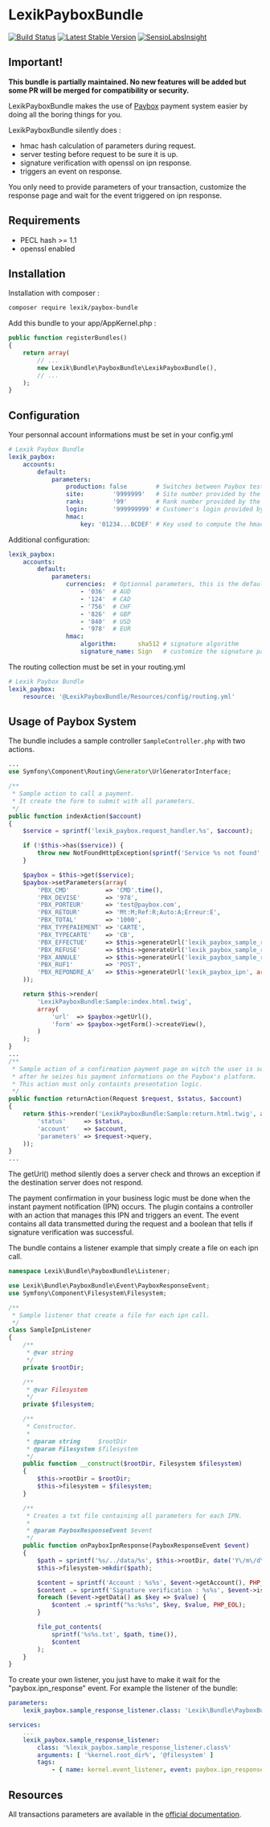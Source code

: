 LexikPayboxBundle
=================

[![Build Status](https://secure.travis-ci.org/lexik/LexikPayboxBundle.png)](http://travis-ci.org/lexik/LexikPayboxBundle)
[![Latest Stable Version](https://poser.pugx.org/lexik/paybox-bundle/v/stable.svg)](https://packagist.org/packages/lexik/paybox-bundle)
[![SensioLabsInsight](https://insight.sensiolabs.com/projects/378718a0-ea77-4592-89eb-9bf47214efc9/mini.png)](https://insight.sensiolabs.com/projects/378718a0-ea77-4592-89eb-9bf47214efc9)

## Important!
**This bundle is partially maintained. No new features will be added but some PR will be merged for compatibility or security.**

LexikPayboxBundle makes the use of [Paybox](http://www.paybox.com) payment system easier by doing all the boring things for you.

LexikPayboxBundle silently does :
 * hmac hash calculation of parameters during request.
 * server testing before request to be sure it is up.
 * signature verification with openssl on ipn response.
 * triggers an event on response.

You only need to provide parameters of your transaction, customize the response page
and wait for the event triggered on ipn response.

Requirements
------------

 * PECL hash >= 1.1
 * openssl enabled

Installation
------------

Installation with composer :

```bash
composer require lexik/paybox-bundle
```

Add this bundle to your app/AppKernel.php :

``` php
public function registerBundles()
{
    return array(
        // ...
        new Lexik\Bundle\PayboxBundle\LexikPayboxBundle(),
        // ...
    );
}
```

Configuration
-------------

Your personnal account informations must be set in your config.yml

```yml
# Lexik Paybox Bundle
lexik_paybox:
    accounts:
        default:
            parameters:
                production: false        # Switches between Paybox test and production servers (preprod-tpe <> tpe)
                site:        '9999999'   # Site number provided by the bank
                rank:        '99'        # Rank number provided by the bank
                login:       '999999999' # Customer's login provided by Paybox
                hmac:
                    key: '01234...BCDEF' # Key used to compute the hmac hash, provided by Paybox
```

Additional configuration:

```yml
lexik_paybox:
    accounts:
        default:
            parameters:
                currencies:  # Optionnal parameters, this is the default value
                    - '036'  # AUD
                    - '124'  # CAD
                    - '756'  # CHF
                    - '826'  # GBP
                    - '840'  # USD
                    - '978'  # EUR
                hmac:
                    algorithm:      sha512 # signature algorithm
                    signature_name: Sign   # customize the signature parameter name
```

The routing collection must be set in your routing.yml

```yml
# Lexik Paybox Bundle
lexik_paybox:
    resource: '@LexikPayboxBundle/Resources/config/routing.yml'
```

Usage of Paybox System
----------------------

The bundle includes a sample controller `SampleController.php` with two actions.

```php
...
use Symfony\Component\Routing\Generator\UrlGeneratorInterface;

/**
 * Sample action to call a payment.
 * It create the form to submit with all parameters.
 */
public function indexAction($account)
{
    $service = sprintf('lexik_paybox.request_handler.%s', $account);

    if (!$this->has($service)) {
        throw new NotFoundHttpException(sprintf('Service %s not found', $service));
    }

    $paybox = $this->get($service);
    $paybox->setParameters(array(
        'PBX_CMD'          => 'CMD'.time(),
        'PBX_DEVISE'       => '978',
        'PBX_PORTEUR'      => 'test@paybox.com',
        'PBX_RETOUR'       => 'Mt:M;Ref:R;Auto:A;Erreur:E',
        'PBX_TOTAL'        => '1000',
        'PBX_TYPEPAIEMENT' => 'CARTE',
        'PBX_TYPECARTE'    => 'CB',
        'PBX_EFFECTUE'     => $this->generateUrl('lexik_paybox_sample_return', array('account' => $account, 'status' => 'success'), UrlGenerator::ABSOLUTE_URL),
        'PBX_REFUSE'       => $this->generateUrl('lexik_paybox_sample_return', array('account' => $account, 'status' => 'denied'), UrlGenerator::ABSOLUTE_URL),
        'PBX_ANNULE'       => $this->generateUrl('lexik_paybox_sample_return', array('account' => $account, 'status' => 'canceled'), UrlGenerator::ABSOLUTE_URL),
        'PBX_RUF1'         => 'POST',
        'PBX_REPONDRE_A'   => $this->generateUrl('lexik_paybox_ipn', array('account' => $account, 'time' => time()), UrlGenerator::ABSOLUTE_URL),
    ));

    return $this->render(
        'LexikPayboxBundle:Sample:index.html.twig',
        array(
            'url'  => $paybox->getUrl(),
            'form' => $paybox->getForm()->createView(),
        )
    );
}
...
/**
 * Sample action of a confirmation payment page on witch the user is sent
 * after he seizes his payment informations on the Paybox's platform.
 * This action must only containts presentation logic.
 */
public function returnAction(Request $request, $status, $account)
{
    return $this->render('LexikPayboxBundle:Sample:return.html.twig', array(
        'status'     => $status,
        'account'    => $account,
        'parameters' => $request->query,
    ));
}
...
```

The getUrl() method silently does a server check and throws an exception if the destination server does not respond.

The payment confirmation in your business logic must be done when the instant payment notification (IPN) occurs.
The plugin contains a controller with an action that manages this IPN and triggers an event.
The event contains all data transmetted during the request and a boolean that tells if signature verification was successful.

The bundle contains a listener example that simply create a file on each ipn call.

```php
namespace Lexik\Bundle\PayboxBundle\Listener;

use Lexik\Bundle\PayboxBundle\Event\PayboxResponseEvent;
use Symfony\Component\Filesystem\Filesystem;

/**
 * Sample listener that create a file for each ipn call.
 */
class SampleIpnListener
{
    /**
     * @var string
     */
    private $rootDir;

    /**
     * @var Filesystem
     */
    private $filesystem;

    /**
     * Constructor.
     *
     * @param string     $rootDir
     * @param Filesystem $filesystem
     */
    public function __construct($rootDir, Filesystem $filesystem)
    {
        $this->rootDir = $rootDir;
        $this->filesystem = $filesystem;
    }

    /**
     * Creates a txt file containing all parameters for each IPN.
     *
     * @param PayboxResponseEvent $event
     */
    public function onPayboxIpnResponse(PayboxResponseEvent $event)
    {
        $path = sprintf('%s/../data/%s', $this->rootDir, date('Y\/m\/d\/'));
        $this->filesystem->mkdir($path);

        $content = sprintf('Account : %s%s', $event->getAccount(), PHP_EOL);
        $content .= sprintf('Signature verification : %s%s', $event->isVerified() ? 'OK' : 'KO', PHP_EOL);
        foreach ($event->getData() as $key => $value) {
            $content .= sprintf("%s:%s%s", $key, $value, PHP_EOL);
        }

        file_put_contents(
            sprintf('%s%s.txt', $path, time()),
            $content
        );
    }
}
```

To create your own listener, you just have to make it wait for the "paybox.ipn_response" event.
For example the listener of the bundle:

```yml
parameters:
    lexik_paybox.sample_response_listener.class: 'Lexik\Bundle\PayboxBundle\Listener\SampleIpnListener'

services:
    ...
    lexik_paybox.sample_response_listener:
        class: '%lexik_paybox.sample_response_listener.class%'
        arguments: [ '%kernel.root_dir%', '@filesystem' ]
        tags:
            - { name: kernel.event_listener, event: paybox.ipn_response, method: onPayboxIpnResponse }
```

Resources
---------

All transactions parameters are available in the [official documentation](http://www1.paybox.com/telechargement_focus.aspx?cat=3).
